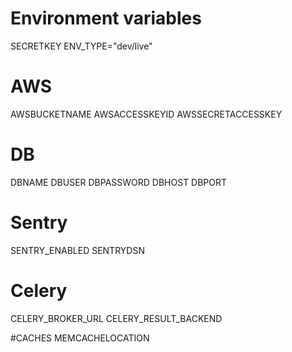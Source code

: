 # Environment variables

SECRETKEY
ENV_TYPE="dev/live"

# AWS
AWSBUCKETNAME
AWSACCESSKEYID
AWSSECRETACCESSKEY

# DB
DBNAME
DBUSER
DBPASSWORD
DBHOST
DBPORT

# Sentry
SENTRY_ENABLED
SENTRYDSN

# Celery
CELERY_BROKER_URL
CELERY_RESULT_BACKEND

#CACHES
MEMCACHELOCATION
